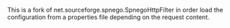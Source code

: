 This is a fork of net.sourceforge.spnego.SpnegoHttpFilter in order load the configuration from a properties file depending on the request content.
